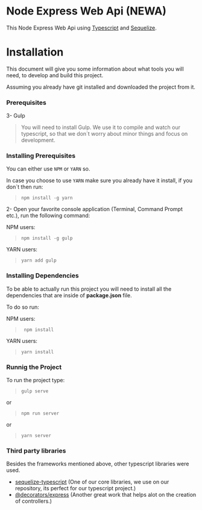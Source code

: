# Node Express Web Api (NEWA)

This Node Express Web Api using  [Typescript](https://www.typescriptlang.org/) and [Sequelize](http://docs.sequelizejs.com/).

# Installation

This document will give you some information about what tools you will need, to develop and build this project.

Assuming you already have git installed and downloaded the project from it.

### Prerequisites

3- Gulp 

>You will need to install Gulp. We use it to compile and watch our typescript, so that we don´t worry about minor things and focus on development.

### Installing Prerequisites

You can either use `NPM` or `YARN` so.

In case you choose to use `YARN` make sure you already have it install, if you don´t then run:

>``` npm install -g yarn ```

2- Open your favorite console application (Terminal, Command Prompt etc.), run the following command: 

NPM users:
>``` npm install -g gulp ```

YARN users: 
>``` yarn add gulp ```


### Installing Dependencies

To be able to actually run this project you will need to install all the dependencies that are inside of **package.json** file.

To do so run: 

NPM users:
>``` npm install```

YARN users: 
 
>``` yarn install ```

### Runnig the Project 

To run the project type:

>``` gulp serve ```

or
>``` npm run server ```

or

>``` yarn server ```


### Third party libraries

Besides the frameworks mentioned above, other typescript libraries were used. 

 * [sequelize-typescript](https://github.com/RobinBuschmann/sequelize-typescript) (One of our core libraries, we use on our repository, its perfect for our typescript project.)
 * [@decorators/express](https://www.npmjs.com/package/@decorators/express) (Another great work that helps alot on the creation of controllers.)


